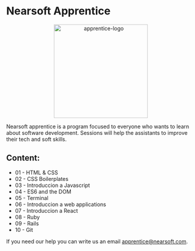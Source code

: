 
# Nearsoft Apprentice

<p align="center">
<img width="250" align="center" alt="apprentice-logo" src="https://user-images.githubusercontent.com/7410981/35773973-09deb5fa-091f-11e8-84d1-8a87c411d3c0.png">
</p>

Nearsoft apprentice is a program focused to everyone who wants to learn about software development. Sessions will help the assistants to improve their tech and soft skills.

## Content:

* 01 - HTML & CSS
* 02 - CSS Boilerplates
* 03 - Introduccion a Javascript
* 04 - ES6 and the DOM
* 05 - Terminal
* 06 - Introduccion a web applications
* 07 - Introduccion a React
* 08 - Ruby
* 09 - Rails
* 10 - Git

If you need our help you can write us an email <apprentice@nearsoft.com>.